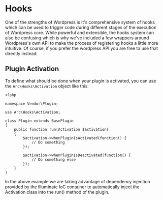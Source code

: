 # Hooks

One of the strengths of Wordpress is it's comprehensive system of hooks which can be used to trigger code
during different stages of the execution of Wordpress core. While powerful and extensible, the hooks
system can also be confusing which is why we've included a few wrappers around Wordpress's own API to make
the process of registering hooks a little more intuitive. Of course, if you prefer the wordpress API you
are free to use that directly instead.

## Plugin Activation

To define what should be done when your plugin is activated, you can use the `Arc\Hooks\Activation` object
like this:

```php7
<?php

namespace Vendor\Plugin;

use Arc\Hooks\Activation;

class Plugin extends BasePlugin
{
    public function run(Activation $activation)
    {
        $activation->whenPluginIsActivated(function() {
            // Do something
        });

        $activation->whenPluginIsDeactivated(function() {
            // Do something else
        });
    }
}
```

In the above example we are taking advantage of dependency injection provided by the Illuminate IoC
container to automatically inject the Activation class into the run() method of the plugin.
